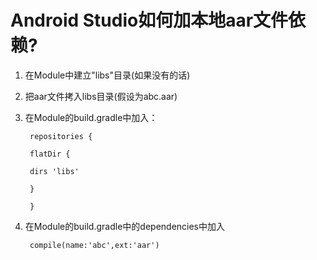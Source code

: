 Android Studio如何加本地aar文件依赖?
=====

1. 在Module中建立"libs"目录(如果没有的话)
2. 把aar文件拷入libs目录(假设为abc.aar)
3. 在Module的build.gradle中加入：

	    repositories {
	
	    flatDir {
	
	    dirs 'libs'
	
	    }
	
	    }

4. 在Module的build.gradle中的dependencies中加入

	
		compile(name:'abc',ext:'aar')